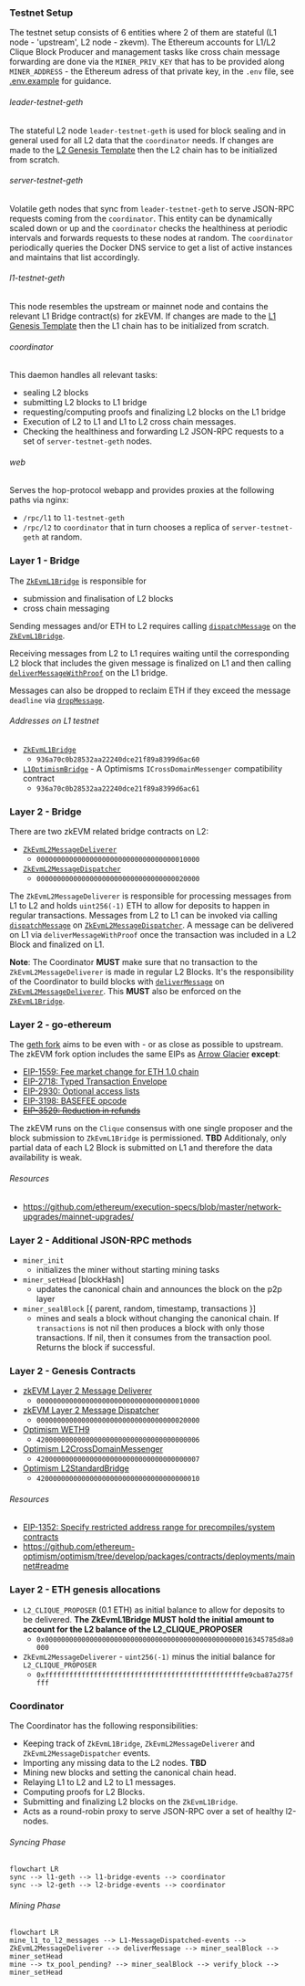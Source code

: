 ### Testnet Setup
The testnet setup consists of 6 entities where 2 of them are stateful (L1 node - 'upstream', L2 node - zkevm).
The Ethereum accounts for L1/L2 Clique Block Producer and management tasks like cross chain message forwarding are done via the
`MINER_PRIV_KEY` that has to be provided along `MINER_ADDRESS` - the Ethereum adress of that private key, in the `.env` file, see [.env.example][env-example] for guidance.

###### leader-testnet-geth
The stateful L2 node `leader-testnet-geth` is used for block sealing and in general used for all L2 data that the `coordinator` needs.
If changes are made to the [L2 Genesis Template][l2-genesis-template] then the L2 chain has to be initialized from scratch.

###### server-testnet-geth
Volatile geth nodes that sync from `leader-testnet-geth` to serve JSON-RPC requests coming from the `coordinator`.
This entity can be dynamically scaled down or up and the `coordinator` checks the healthiness at periodic intervals and forwards requests to these nodes at random.
The `coordinator` periodically queries the Docker DNS service to get a list of active instances and maintains that list accordingly.

###### l1-testnet-geth
This node resembles the upstream or mainnet node and contains the relevant L1 Bridge contract(s) for zkEVM.
If changes are made to the [L1 Genesis Template][l1-genesis-template] then the L1 chain has to be initialized from scratch.

###### coordinator
This daemon handles all relevant tasks:
- sealing L2 blocks
- submitting L2 blocks to L1 bridge
- requesting/computing proofs and finalizing L2 blocks on the L1 bridge
- Execution of L2 to L1 and L1 to L2 cross chain messages.
- Checking the healthiness and forwarding L2 JSON-RPC requests to a set of `server-testnet-geth` nodes.

###### web
Serves the hop-protocol webapp and provides proxies at the following paths via nginx:
- `/rpc/l1` to `l1-testnet-geth`
- `/rpc/l2` to `coordinator` that in turn chooses a replica of `server-testnet-geth` at random.

### Layer 1 - Bridge

The [`ZkEvmL1Bridge`][ZkEvmL1Bridge] is responsible for
- submission and finalisation of L2 blocks
- cross chain messaging

Sending messages and/or ETH to L2 requires calling [`dispatchMessage`][IZkEvmMessageDispatcher] on the [`ZkEvmL1Bridge`][ZkEvmL1Bridge].

Receiving messages from L2 to L1 requires waiting until the corresponding L2 block that includes the given message is finalized on L1 and then calling
[`deliverMessageWithProof`][IZkEvmMessageDelivererWithProof] on the L1 bridge.

Messages can also be dropped to reclaim ETH if they exceed the message `deadline` via [`dropMessage`][IZkEvmMessageDispatcher].

###### Addresses on L1 testnet
- [`ZkEvmL1Bridge`][ZkEvmL1Bridge]
  - `936a70c0b28532aa22240dce21f89a8399d6ac60`
- [`L1OptimismBridge`][L1OptimismBridge] - A Optimisms `ICrossDomainMessenger` compatibility contract
  - `936a70c0b28532aa22240dce21f89a8399d6ac61`

### Layer 2 - Bridge

There are two zkEVM related bridge contracts on L2:

- [`ZkEvmL2MessageDeliverer`][ZkEvmL2MessageDeliverer]
  - `0000000000000000000000000000000000010000`
- [`ZkEvmL2MessageDispatcher`][ZkEvmL2MessageDispatcher]
  - `0000000000000000000000000000000000020000`

The `ZkEvmL2MessageDeliverer` is responsible for processing messages from L1 to L2 and holds `uint256(-1)` ETH to allow for deposits to happen in regular transactions.
Messages from L2 to L1 can be invoked via calling [`dispatchMessage`][IZkEvmMessageDispatcher] on [`ZkEvmL2MessageDispatcher`][ZkEvmL2MessageDispatcher]. A message can be delivered on L1 via `deliverMessageWithProof` once the transaction was included in a L2 Block and finalized on L1.

**Note**: The Coordinator **MUST** make sure that no transaction to the `ZkEvmL2MessageDeliverer` is made in regular L2 Blocks. It's the responsibility of the Coordinator to build blocks with [`deliverMessage`][IZkEvmMessageDelivererWithoutProof] on [`ZkEvmL2MessageDeliverer`][ZkEvmL2MessageDeliverer]. This **MUST** also be enforced on the [`ZkEvmL1Bridge`][ZkEvmL1Bridge].

### Layer 2 - go-ethereum

The [geth fork][geth-fork] aims to be even with - or as close as possible to upstream.
The zkEVM fork option includes the same EIPs as
[Arrow Glacier](https://github.com/ethereum/execution-specs/blob/master/network-upgrades/mainnet-upgrades/arrow-glacier.md)
**except**:
- [EIP-1559: Fee market change for ETH 1.0 chain](https://eips.ethereum.org/EIPS/eip-1559)
- [EIP-2718: Typed Transaction Envelope](https://eips.ethereum.org/EIPS/eip-2718)
- [EIP-2930: Optional access lists](https://eips.ethereum.org/EIPS/eip-2930)
- [EIP-3198: BASEFEE opcode](https://eips.ethereum.org/EIPS/eip-3198)
- ~~[EIP-3529: Reduction in refunds](https://eips.ethereum.org/EIPS/eip-3529)~~

The zkEVM runs on the `Clique` consensus with one single proposer and the block submission to `ZkEvmL1Bridge` is permissioned.
**TBD**
Additionaly, only partial data of each L2 Block is submitted on L1 and therefore the data availability is weak.

###### Resources
- https://github.com/ethereum/execution-specs/blob/master/network-upgrades/mainnet-upgrades/

### Layer 2 - Additional JSON-RPC methods
- `miner_init`
  - initializes the miner without starting mining tasks
- `miner_setHead` [blockHash]
  - updates the canonical chain and announces the block on the p2p layer
- `miner_sealBlock` [{ parent, random, timestamp, transactions }]
  - mines and seals a block without changing the canonical chain.
    If `transactions` is not nil then produces a block with only those transactions. If nil, then it consumes from the transaction pool.
    Returns the block if successful.

### Layer 2 - Genesis Contracts
- [zkEVM Layer 2 Message Deliverer][ZkEvmL2MessageDeliverer]
  - `0000000000000000000000000000000000010000`
- [zkEVM Layer 2 Message Dispatcher][ZkEvmL2MessageDispatcher]
  - `0000000000000000000000000000000000020000`
- [Optimism WETH9](https://optimistic.etherscan.io/address/0x4200000000000000000000000000000000000006)
  - `4200000000000000000000000000000000000006`
- [Optimism L2CrossDomainMessenger](https://optimistic.etherscan.io/address/0x4200000000000000000000000000000000000007)
  - `4200000000000000000000000000000000000007`
- [Optimism L2StandardBridge](https://optimistic.etherscan.io/address/0x4200000000000000000000000000000000000010)
  - `4200000000000000000000000000000000000010`

###### Resources
- [EIP-1352: Specify restricted address range for precompiles/system contracts](https://eips.ethereum.org/EIPS/eip-1352)
- https://github.com/ethereum-optimism/optimism/tree/develop/packages/contracts/deployments/mainnet#readme

### Layer 2 - ETH genesis allocations
- `L2_CLIQUE_PROPOSER` (0.1 ETH) as initial balance to allow for deposits to be delivered.
  **The ZkEvmL1Bridge **MUST** hold the initial amount to account for the L2 balance of the L2_CLIQUE_PROPOSER**
  - `0x000000000000000000000000000000000000000000000000016345785d8a0000`
- `ZkEvmL2MessageDeliverer` - `uint256(-1)` minus the initial balance for `L2_CLIQUE_PROPOSER`
  - `0xfffffffffffffffffffffffffffffffffffffffffffffffffe9cba87a275ffff`

### Coordinator
The Coordinator has the following responsibilities:
- Keeping track of `ZkEvmL1Bridge`, `ZkEvmL2MessageDeliverer` and `ZkEvmL2MessageDispatcher` events.
- Importing any missing data to the L2 nodes. **TBD**
- Mining new blocks and setting the canonical chain head.
- Relaying L1 to L2 and L2 to L1 messages.
- Computing proofs for L2 Blocks.
- Submitting and finalizing L2 blocks on the `ZkEvmL1Bridge`.
- Acts as a round-robin proxy to serve JSON-RPC over a set of healthy l2-nodes.

###### Syncing Phase
```mermaid
flowchart LR
sync --> l1-geth --> l1-bridge-events --> coordinator
sync --> l2-geth --> l2-bridge-events --> coordinator
```
###### Mining Phase
```mermaid
flowchart LR
mine_l1_to_l2_messages --> L1-MessageDispatched-events --> ZkEvmL2MessageDeliverer --> deliverMessage --> miner_sealBlock --> miner_setHead
mine --> tx_pool_pending? --> miner_sealBlock --> verify_block --> miner_setHead
```

[IZkEvmMessageDispatcher]: ../contracts/interfaces/IZkEvmMessageDispatcher.sol
[ZkEvmL2MessageDispatcher]: ../contracts/ZkEvmL2MessageDispatcher.sol
[ZkEvmL2MessageDeliverer]: ../contracts/ZkEvmL2MessageDeliverer.sol
[IZkEvmMessageDelivererWithProof]: ../contracts/interfaces/IZkEvmMessageDelivererWithProof.sol
[IZkEvmMessageDelivererWithoutProof]: ../contracts/interfaces/IZkEvmMessageDelivererWithoutProof.sol
[ZkEvmL1Bridge]: ../contracts/ZkEvmL1Bridge.sol
[l1-genesis-template]: ../testnet/l1-genesis-template.json
[l2-genesis-template]: ../testnet/l2-genesis-template.json
[env-example]: ../.env.example
[L1OptimismBridge]: ../contracts/optimism/L1OptimismBridge.sol
[geth-fork]: https://github.com/privacy-scaling-explorations/go-ethereum
